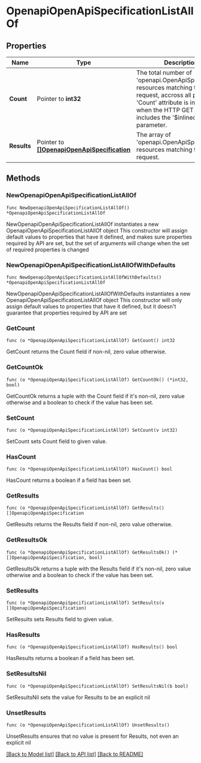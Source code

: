 # OpenapiOpenApiSpecificationListAllOf

## Properties

Name | Type | Description | Notes
------------ | ------------- | ------------- | -------------
**Count** | Pointer to **int32** | The total number of &#39;openapi.OpenApiSpecification&#39; resources matching the request, accross all pages. The &#39;Count&#39; attribute is included when the HTTP GET request includes the &#39;$inlinecount&#39; parameter. | [optional] 
**Results** | Pointer to [**[]OpenapiOpenApiSpecification**](OpenapiOpenApiSpecification.md) | The array of &#39;openapi.OpenApiSpecification&#39; resources matching the request. | [optional] 

## Methods

### NewOpenapiOpenApiSpecificationListAllOf

`func NewOpenapiOpenApiSpecificationListAllOf() *OpenapiOpenApiSpecificationListAllOf`

NewOpenapiOpenApiSpecificationListAllOf instantiates a new OpenapiOpenApiSpecificationListAllOf object
This constructor will assign default values to properties that have it defined,
and makes sure properties required by API are set, but the set of arguments
will change when the set of required properties is changed

### NewOpenapiOpenApiSpecificationListAllOfWithDefaults

`func NewOpenapiOpenApiSpecificationListAllOfWithDefaults() *OpenapiOpenApiSpecificationListAllOf`

NewOpenapiOpenApiSpecificationListAllOfWithDefaults instantiates a new OpenapiOpenApiSpecificationListAllOf object
This constructor will only assign default values to properties that have it defined,
but it doesn't guarantee that properties required by API are set

### GetCount

`func (o *OpenapiOpenApiSpecificationListAllOf) GetCount() int32`

GetCount returns the Count field if non-nil, zero value otherwise.

### GetCountOk

`func (o *OpenapiOpenApiSpecificationListAllOf) GetCountOk() (*int32, bool)`

GetCountOk returns a tuple with the Count field if it's non-nil, zero value otherwise
and a boolean to check if the value has been set.

### SetCount

`func (o *OpenapiOpenApiSpecificationListAllOf) SetCount(v int32)`

SetCount sets Count field to given value.

### HasCount

`func (o *OpenapiOpenApiSpecificationListAllOf) HasCount() bool`

HasCount returns a boolean if a field has been set.

### GetResults

`func (o *OpenapiOpenApiSpecificationListAllOf) GetResults() []OpenapiOpenApiSpecification`

GetResults returns the Results field if non-nil, zero value otherwise.

### GetResultsOk

`func (o *OpenapiOpenApiSpecificationListAllOf) GetResultsOk() (*[]OpenapiOpenApiSpecification, bool)`

GetResultsOk returns a tuple with the Results field if it's non-nil, zero value otherwise
and a boolean to check if the value has been set.

### SetResults

`func (o *OpenapiOpenApiSpecificationListAllOf) SetResults(v []OpenapiOpenApiSpecification)`

SetResults sets Results field to given value.

### HasResults

`func (o *OpenapiOpenApiSpecificationListAllOf) HasResults() bool`

HasResults returns a boolean if a field has been set.

### SetResultsNil

`func (o *OpenapiOpenApiSpecificationListAllOf) SetResultsNil(b bool)`

 SetResultsNil sets the value for Results to be an explicit nil

### UnsetResults
`func (o *OpenapiOpenApiSpecificationListAllOf) UnsetResults()`

UnsetResults ensures that no value is present for Results, not even an explicit nil

[[Back to Model list]](../README.md#documentation-for-models) [[Back to API list]](../README.md#documentation-for-api-endpoints) [[Back to README]](../README.md)


